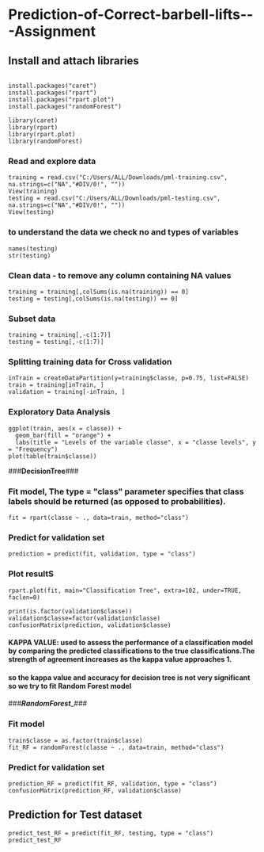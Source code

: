 # Prediction-of-Correct-barbell-lifts---Assignment

## Install and attach libraries
```{r configuration, echo=TRUE, results='hide'}

install.packages("caret")
install.packages("rpart")
install.packages("rpart.plot")
install.packages("randomForest")

library(caret)
library(rpart)
library(rpart.plot)
library(randomForest)
```

### Read and explore data 
```
training = read.csv("C:/Users/ALL/Downloads/pml-training.csv", na.strings=c("NA","#DIV/0!", ""))
View(training)
testing = read.csv("C:/Users/ALL/Downloads/pml-testing.csv", na.strings=c("NA","#DIV/0!", ""))
View(testing)
```

### to understand the data we check no and types of variables
```
names(testing)
str(testing)
```

### Clean data - to remove any column containing NA values
```
training = training[,colSums(is.na(training)) == 0]
testing = testing[,colSums(is.na(testing)) == 0]
```

### Subset data
```
training = training[,-c(1:7)]
testing = testing[,-c(1:7)]
```

### Splitting training data for Cross validation
```
inTrain = createDataPartition(y=training$classe, p=0.75, list=FALSE)
train = training[inTrain, ] 
validation = training[-inTrain, ]
```

### Exploratory Data Analysis
```
ggplot(train, aes(x = classe)) +
  geom_bar(fill = "orange") +
  labs(title = "Levels of the variable classe", x = "classe levels", y = "Frequency")
plot(table(train$classe))
```

###____________DecisionTree____________###

### Fit model,  The type = "class" parameter specifies that class labels should be returned (as opposed to probabilities).
```
fit = rpart(classe ~ ., data=train, method="class")
```

### Predict for validation set
```
prediction = predict(fit, validation, type = "class")
```

### Plot resultS
```
rpart.plot(fit, main="Classification Tree", extra=102, under=TRUE, faclen=0)

print(is.factor(validation$classe))
validation$classe=factor(validation$classe)      
confusionMatrix(prediction, validation$classe)
```
#### KAPPA VALUE: used to assess the performance of a classification model by comparing the predicted classifications to the true classifications.The strength of agreement increases as the kappa value approaches 1. 
#### so the kappa value and accuracy for decision tree is not very significant so we try to fit Random Forest model

###___________RandomForest____________###

### Fit model
```
train$classe = as.factor(train$classe)
fit_RF = randomForest(classe ~ ., data=train, method="class")
```

### Predict for validation set
```
prediction_RF = predict(fit_RF, validation, type = "class")
confusionMatrix(prediction_RF, validation$classe)
```

## Prediction for Test dataset
```
predict_test_RF = predict(fit_RF, testing, type = "class")
predict_test_RF
```



